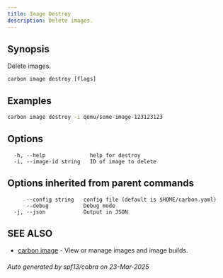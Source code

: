 ```yaml
---
title: Image Destroy
description: Delete images.
---
```


## Synopsis

Delete images.

```
carbon image destroy [flags]
```

## Examples

```bash
carbon image destroy -i qemu/some-image-123123123
```

## Options

```
  -h, --help              help for destroy
  -i, --image-id string   ID of image to delete
```

## Options inherited from parent commands

```
      --config string   config file (default is $HOME/carbon.yaml)
      --debug           Debug mode
  -j, --json            Output in JSON
```

## SEE ALSO

* [carbon image](carbon_image.md)	 - View or manage images and image builds.

###### Auto generated by spf13/cobra on 23-Mar-2025
